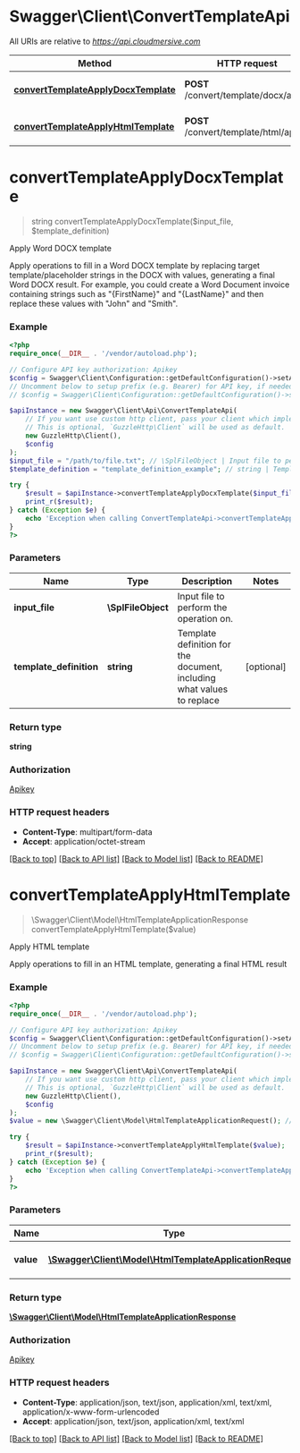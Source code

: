 # Swagger\Client\ConvertTemplateApi

All URIs are relative to *https://api.cloudmersive.com*

Method | HTTP request | Description
------------- | ------------- | -------------
[**convertTemplateApplyDocxTemplate**](ConvertTemplateApi.md#convertTemplateApplyDocxTemplate) | **POST** /convert/template/docx/apply | Apply Word DOCX template
[**convertTemplateApplyHtmlTemplate**](ConvertTemplateApi.md#convertTemplateApplyHtmlTemplate) | **POST** /convert/template/html/apply | Apply HTML template


# **convertTemplateApplyDocxTemplate**
> string convertTemplateApplyDocxTemplate($input_file, $template_definition)

Apply Word DOCX template

Apply operations to fill in a Word DOCX template by replacing target template/placeholder strings in the DOCX with values, generating a final Word DOCX result.  For example, you could create a Word Document invoice containing strings such as \"{FirstName}\" and \"{LastName}\" and then replace these values with \"John\" and \"Smith\".

### Example
```php
<?php
require_once(__DIR__ . '/vendor/autoload.php');

// Configure API key authorization: Apikey
$config = Swagger\Client\Configuration::getDefaultConfiguration()->setApiKey('Apikey', 'YOUR_API_KEY');
// Uncomment below to setup prefix (e.g. Bearer) for API key, if needed
// $config = Swagger\Client\Configuration::getDefaultConfiguration()->setApiKeyPrefix('Apikey', 'Bearer');

$apiInstance = new Swagger\Client\Api\ConvertTemplateApi(
    // If you want use custom http client, pass your client which implements `GuzzleHttp\ClientInterface`.
    // This is optional, `GuzzleHttp\Client` will be used as default.
    new GuzzleHttp\Client(),
    $config
);
$input_file = "/path/to/file.txt"; // \SplFileObject | Input file to perform the operation on.
$template_definition = "template_definition_example"; // string | Template definition for the document, including what values to replace

try {
    $result = $apiInstance->convertTemplateApplyDocxTemplate($input_file, $template_definition);
    print_r($result);
} catch (Exception $e) {
    echo 'Exception when calling ConvertTemplateApi->convertTemplateApplyDocxTemplate: ', $e->getMessage(), PHP_EOL;
}
?>
```

### Parameters

Name | Type | Description  | Notes
------------- | ------------- | ------------- | -------------
 **input_file** | **\SplFileObject**| Input file to perform the operation on. |
 **template_definition** | **string**| Template definition for the document, including what values to replace | [optional]

### Return type

**string**

### Authorization

[Apikey](../../README.md#Apikey)

### HTTP request headers

 - **Content-Type**: multipart/form-data
 - **Accept**: application/octet-stream

[[Back to top]](#) [[Back to API list]](../../README.md#documentation-for-api-endpoints) [[Back to Model list]](../../README.md#documentation-for-models) [[Back to README]](../../README.md)

# **convertTemplateApplyHtmlTemplate**
> \Swagger\Client\Model\HtmlTemplateApplicationResponse convertTemplateApplyHtmlTemplate($value)

Apply HTML template

Apply operations to fill in an HTML template, generating a final HTML result

### Example
```php
<?php
require_once(__DIR__ . '/vendor/autoload.php');

// Configure API key authorization: Apikey
$config = Swagger\Client\Configuration::getDefaultConfiguration()->setApiKey('Apikey', 'YOUR_API_KEY');
// Uncomment below to setup prefix (e.g. Bearer) for API key, if needed
// $config = Swagger\Client\Configuration::getDefaultConfiguration()->setApiKeyPrefix('Apikey', 'Bearer');

$apiInstance = new Swagger\Client\Api\ConvertTemplateApi(
    // If you want use custom http client, pass your client which implements `GuzzleHttp\ClientInterface`.
    // This is optional, `GuzzleHttp\Client` will be used as default.
    new GuzzleHttp\Client(),
    $config
);
$value = new \Swagger\Client\Model\HtmlTemplateApplicationRequest(); // \Swagger\Client\Model\HtmlTemplateApplicationRequest | Operations to apply to template

try {
    $result = $apiInstance->convertTemplateApplyHtmlTemplate($value);
    print_r($result);
} catch (Exception $e) {
    echo 'Exception when calling ConvertTemplateApi->convertTemplateApplyHtmlTemplate: ', $e->getMessage(), PHP_EOL;
}
?>
```

### Parameters

Name | Type | Description  | Notes
------------- | ------------- | ------------- | -------------
 **value** | [**\Swagger\Client\Model\HtmlTemplateApplicationRequest**](../Model/HtmlTemplateApplicationRequest.md)| Operations to apply to template |

### Return type

[**\Swagger\Client\Model\HtmlTemplateApplicationResponse**](../Model/HtmlTemplateApplicationResponse.md)

### Authorization

[Apikey](../../README.md#Apikey)

### HTTP request headers

 - **Content-Type**: application/json, text/json, application/xml, text/xml, application/x-www-form-urlencoded
 - **Accept**: application/json, text/json, application/xml, text/xml

[[Back to top]](#) [[Back to API list]](../../README.md#documentation-for-api-endpoints) [[Back to Model list]](../../README.md#documentation-for-models) [[Back to README]](../../README.md)

